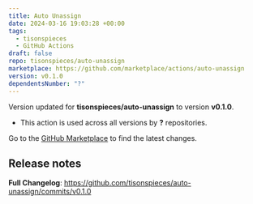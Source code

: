 ```yaml
---
title: Auto Unassign
date: 2024-03-16 19:03:28 +00:00
tags:
  - tisonspieces
  - GitHub Actions
draft: false
repo: tisonspieces/auto-unassign
marketplace: https://github.com/marketplace/actions/auto-unassign
version: v0.1.0
dependentsNumber: "?"
---
```



Version updated for **tisonspieces/auto-unassign** to version **v0.1.0**.
- This action is used across all versions by **?** repositories.

Go to the [GitHub Marketplace](https://github.com/marketplace/actions/auto-unassign) to find the latest changes.

## Release notes

**Full Changelog**: https://github.com/tisonspieces/auto-unassign/commits/v0.1.0
